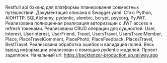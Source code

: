 Restfull api бэкенд для платформы планирования совместных путешествий.
Документация описана в Swagger.yaml.
Стэк: Python, AIOHTTP, SQLAlchemy, pydentic, alembic, bcrypt, psycorg, PyJWT.
Реализована полноценная реализация авторизации с JWT access и refresh токенами.
Реализованы CRUD операции для сущностей: User, Interest, UserInterest, UserFriend, Travel, UsersTravel, UsersTravelMember, Place, PlaceTravelComment, PlacePhoto, PlaceFeedback, PlacesTravel, BestTravel.
Реализована обработка ошибок и валидация полей.
Весь вывод информации реализован с помощью pydentic моделей.
Проект задеплоен. Начальный url: https://backtenzer-production.up.railway.app

